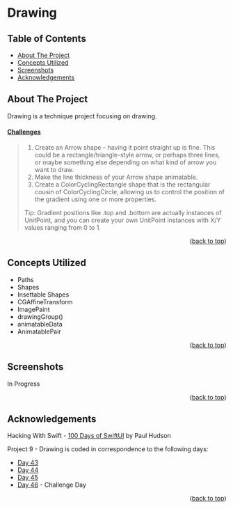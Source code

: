 # Drawing


<!-- Table of Contents -->
## Table of Contents
* [About The Project](#about-the-project)
* [Concepts Utilized](#concepts-utilized)
* [Screenshots](#screenshots)
* [Acknowledgements](#acknowledgements)


<!-- ABOUT THE PROJECT -->
## About The Project

Drawing is a technique project focusing on drawing.

#### [Challenges](https://www.hackingwithswift.com/books/ios-swiftui/drawing-wrap-up)
>1. Create an Arrow shape – having it point straight up is fine. This could be a rectangle/triangle-style arrow, or perhaps three lines, or maybe something else depending on what kind of arrow you want to draw.
>2. Make the line thickness of your Arrow shape animatable.
>3. Create a ColorCyclingRectangle shape that is the rectangular cousin of ColorCyclingCircle, allowing us to control the position of the gradient using one or more properties.
>
>Tip: Gradient positions like .top and .bottom are actually instances of UnitPoint, and you can create your own UnitPoint instances with X/Y values ranging from 0 to 1.

<p align="right">(<a href="#top">back to top</a>)</p>


<!-- CONCEPTS UTILIZED -->
## Concepts Utilized
* Paths
* Shapes
* Insettable Shapes
* CGAffineTransform
* ImagePaint
* drawingGroup()
* animatableData
* AnimatablePair

<p align="right">(<a href="#top">back to top</a>)</p>


<!-- SCREENSHOTS -->
## Screenshots
In Progress

<p align="right">(<a href="#top">back to top</a>)</p>


<!-- ACKNOWLEDGEMENTS -->
## Acknowledgements
Hacking With Swift - [100 Days of SwiftUI] by Paul Hudson

Project 9 - Drawing is coded in correspondence to the following days:
* [Day 43]
* [Day 44]
* [Day 45]
* [Day 46] - Challenge Day

<p align="right">(<a href="#top">back to top</a>)</p>



<!-- MARKDOWN LINKS & IMAGES -->
<!-- https://www.markdownguide.org/basic-syntax/#reference-style-links -->
[100 Days of SwiftUI]: https://www.hackingwithswift.com/100/swiftui (100 Days of SwiftUI)
[Day 43]: https://www.hackingwithswift.com/100/swiftui/43
[Day 44]: https://www.hackingwithswift.com/100/swiftui/44
[Day 45]: https://www.hackingwithswift.com/100/swiftui/45
[Day 46]: https://www.hackingwithswift.com/100/swiftui/46
